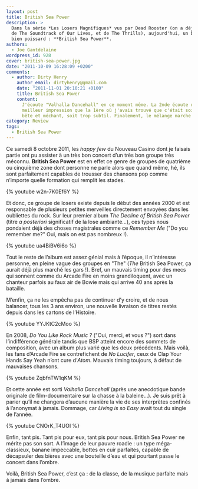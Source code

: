 ```yaml
---
layout: post
title: British Sea Power
description: >
  Dans la série *Les Losers Magnifiques* vus par Dead Rooster (on a déjà parlé
  de The Soundtrack of Our Lives, et de The Thrills), aujourd'hui, un bon groupe
  bien poissard : **British Sea Power**.
authors:
  - Joe Gantdelaine
wordpress_id: 928
cover: british-sea-power.jpg
date: "2011-10-09 16:28:09 +0200"
comments:
  - author: Dirty Henry
    author_email: dirtyhenry@gmail.com
    date: "2011-11-01 20:10:21 +0100"
    title: British Sea Power
    content:
      J'écoute "Valhalla Dancehall" en ce moment même. La 2nde écoute donne une
      meilleur impression que la 1ère où j'avais trouvé que c'était soit trop
      bête et méchant, soit trop subtil. Finalement, le mélange marche bien.
category: Review
tags:
  - British Sea Power
---
```


Ce samedi 8 octobre 2011, les _happy few_ du Nouveau Casino dont je faisais
partie ont pu assister à un très bon concert d’un très bon groupe très méconnu.
**British Sea Power** est en effet ce genre de groupes de quatrième ou cinquième
zone dont personne ne parle alors que quand même, hé, ils sont parfaitement
capables de trousser des chansons pop comme n’importe quelle formation qui
remplit les stades.

{% youtube w2n-7K0Ef6Y %}

Et donc, ce groupe de losers existe depuis le début des années 2000 et est
responsable de plusieurs petites merveilles directement envoyées dans les
oubliettes du rock. Sur leur premier album _The Decline of British Sea Power_
(titre _a posteriori_ significatif de la lose ambiante…), ces types nous
pondaient déjà des choses magistrales comme ce _Remember Me_ ("Do you remember
me?" Oui, mais on est pas nombreux !).

{% youtube ua4BiBV6i6o %}

Tout le reste de l’album est assez génial mais à l’époque, il n’intéresse
personne, en pleine vague des groupes en "The" (_The_ British Sea Power, ça
aurait déjà plus marché les gars !). Bref, un mauvais timing pour des mecs qui
sonnent comme du Arcade Fire en moins grandiloquent, avec un chanteur parfois au
faux air de Bowie mais qui arrive 40 ans après la bataille.

M’enfin, ça ne les empêcha pas de continuer d’y croire, et de nous balancer,
tous les 3 ans environ, une nouvelle livraison de titres restés depuis dans les
cartons de l’Histoire.

{% youtube YYJKtC2cMoo %}

En 2008, _Do You Like Rock Music ?_ ("Oui, merci, et vous ?") sort dans
l’indifférence générale tandis que BSP atteint encore des sommets de
composition, avec un album plus varié que les deux précédents. Mais voilà, les
fans d’Arcade Fire se contrefichent de _No Lucifer_, ceux de Clap Your Hands Say
Yeah n’ont cure d’_Atom_. Mauvais timing toujours, à défaut de mauvaises
chansons.

{% youtube ZqbfnTW1qKM %}

Et cette année est sorti _Valhalla Dancehall_ (après une anecdotique bande
originale de film-documentaire sur la chasse à la baleine…). Je suis prêt à
parier qu’il ne changera d’aucune manière la vie de ses interprètes confinés à
l’anonymat à jamais. Dommage, car _Living is so Easy_ avait tout du single de
l’année.

{% youtube CNOrK_T4UOI %}

Enfin, tant pis. Tant pis pour eux, tant pis pour nous. British Sea Power ne
mérite pas son sort. A l’image de leur pauvre roadie : un type méga-classieux,
banane impeccable, bottes en cuir parfaites, capable de décapsuler des bières
avec une bouteille d’eau et qui pourtant passe le concert dans l’ombre.

Voilà, British Sea Power, c’est ça : de la classe, de la musique parfaite mais à
jamais dans l’ombre.
